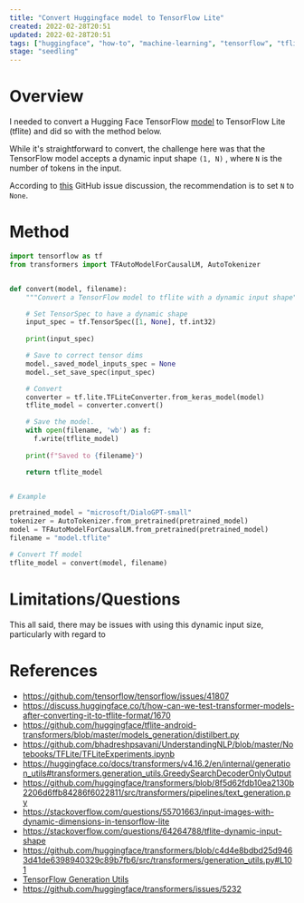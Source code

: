 ```yaml
---
title: "Convert Huggingface model to TensorFlow Lite"
created: 2022-02-28T20:51
updated: 2022-02-28T20:51
tags: ["huggingface", "how-to", "machine-learning", "tensorflow", "tflite"]
stage: "seedling"
---
```


# Overview

I needed to convert a Hugging Face TensorFlow [model](https://huggingface.co/microsoft/DialoGPT-small) to TensorFlow Lite (tflite) and did so with the method below.

While it's straightforward to convert, the challenge here was that the TensorFlow model accepts a dynamic input shape `(1, N)` , where `N` is the number of tokens in the input.

According to [this](https://github.com/tensorflow/tensorflow/issues/41807) GitHub issue discussion, the recommendation is to set `N` to `None`.

# Method

```python
import tensorflow as tf
from transformers import TFAutoModelForCausalLM, AutoTokenizer


def convert(model, filename):
	"""Convert a TensorFlow model to tflite with a dynamic input shape"""

    # Set TensorSpec to have a dynamic shape
    input_spec = tf.TensorSpec([1, None], tf.int32)
    
    print(input_spec)

    # Save to correct tensor dims
    model._saved_model_inputs_spec = None
    model._set_save_spec(input_spec)

    # Convert
    converter = tf.lite.TFLiteConverter.from_keras_model(model)
    tflite_model = converter.convert()

    # Save the model.
    with open(filename, 'wb') as f:
      f.write(tflite_model)
    
    print(f"Saved to {filename}")

	return tflite_model


# Example

pretrained_model = "microsoft/DialoGPT-small"
tokenizer = AutoTokenizer.from_pretrained(pretrained_model)
model = TFAutoModelForCausalLM.from_pretrained(pretrained_model)
filename = "model.tflite"

# Convert Tf model
tflite_model = convert(model, filename)

```

# Limitations/Questions

This all said, there may be issues with using this dynamic input size, particularly with regard to 

# References
- https://github.com/tensorflow/tensorflow/issues/41807
- https://discuss.huggingface.co/t/how-can-we-test-transformer-models-after-converting-it-to-tflite-format/1670
- https://github.com/huggingface/tflite-android-transformers/blob/master/models_generation/distilbert.py
- https://github.com/bhadreshpsavani/UnderstandingNLP/blob/master/Notebooks/TFLite/TFLiteExperiments.ipynb
- https://huggingface.co/docs/transformers/v4.16.2/en/internal/generation_utils#transformers.generation_utils.GreedySearchDecoderOnlyOutput
- https://github.com/huggingface/transformers/blob/8f5d62fdb10ea2130b2206d6ffb84286f6022811/src/transformers/pipelines/text_generation.py
- https://stackoverflow.com/questions/55701663/input-images-with-dynamic-dimensions-in-tensorflow-lite
- https://stackoverflow.com/questions/64264788/tflite-dynamic-input-shape
- https://github.com/huggingface/transformers/blob/c4d4e8bdbd25d9463d41de6398940329c89b7fb6/src/transformers/generation_utils.py#L101
- [TensorFlow Generation Utils](https://github.com/huggingface/transformers/blob/c4d4e8bdbd25d9463d41de6398940329c89b7fb6/src/transformers/generation_tf_utils.py)
- https://github.com/huggingface/transformers/issues/5232 